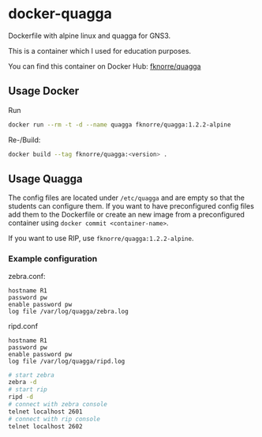 # docker-quagga

Dockerfile with alpine linux and quagga for GNS3.

This is a container which I used for education purposes. 

You can find this container on Docker Hub: [fknorre/quagga](https://hub.docker.com/r/fknorre/quagga)

## Usage Docker

Run
```bash
docker run --rm -t -d --name quagga fknorre/quagga:1.2.2-alpine
```

Re-/Build:
```bash
docker build --tag fknorre/quagga:<version> .
```

## Usage Quagga

The config files are located under `/etc/quagga` and are empty so that the students can configure them. If you want to have preconfigured config files add them to the Dockerfile or create an new image from a preconfigured container using `docker commit <container-name>`.

If you want to use RIP, use `fknorre/quagga:1.2.2-alpine`.

### Example configuration

zebra.conf:
```
hostname R1
password pw
enable password pw
log file /var/log/quagga/zebra.log
```

ripd.conf
```
hostname R1
password pw
enable password pw
log file /var/log/quagga/ripd.log
```


```bash
# start zebra
zebra -d
# start rip
ripd -d
# connect with zebra console
telnet localhost 2601
# connect with rip console
telnet localhost 2602
```



